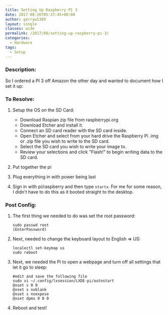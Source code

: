 ```yaml
---
title: Setting Up Raspberry PI 3
date: 2017-08-26T05:37:45+00:00
author: gerryw1389
layout: single
classes: wide
permalink: /2017/08/setting-up-raspberry-pi-3/
categories:
  - Hardware
tags:
  - Setup
---
```

<!--more-->

### Description:

So I ordered a PI 3 off Amazon the other day and wanted to document how I set it up:

### To Resolve:

1. Setup the OS on the SD Card:

   - Download Raspian zip file from raspberrypi.org
   - Download Etcher and install it.
   - Connect an SD card reader with the SD card inside.
   - Open Etcher and select from your hard drive the Raspberry Pi .img or .zip file you wish to write to the SD card.
   - Select the SD card you wish to write your image to.
   - Review your selections and click "Flash!" to begin writing data to the SD card.

2. Put together the pi

3. Plug everything in with power being last

4. Sign in with pi/raspberry and then type `startx`. For me for some reason, I didn't have to do this as it booted straight to the desktop.

### Post Config:

1. The first thing we needed to do was set the root password:

   ```shell
   sudo passwd root
   (EnterPassword)
   ```

2. Next, needed to change the keyboard layout to English => US:

   ```shell
   localectl set-keymap us
   sudo reboot
   ```

3. Next, we needed the Pi to open a webpage and turn off all settings that let it go to sleep:

   ```shell
   #edit and save the following file
   sudo vi ~/.config/lxsession/LXDE-pi/autostart
   @xset s 0 0
   @xset s noblank
   @xset s noexpose
   @xset dpms 0 0 0
   ```

4. Reboot and test!